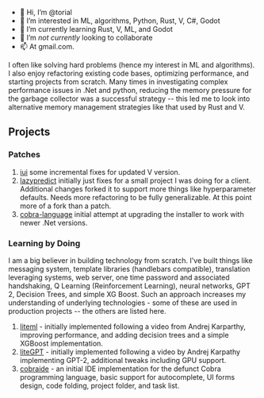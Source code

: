 - 👋 Hi, I’m @torial
- 👀 I’m interested in ML, algorithms, Python, Rust, V, C#, Godot
- 🌱 I’m currently learning Rust, V, ML, and Godot
- 💞️ I’m *not currently* looking to collaborate 
- 📫 At gmail.com.

I often like solving hard problems (hence my interest in ML and algorithms).  I also enjoy refactoring existing code bases, optimizing performance, and starting projects from scratch.  Many times in investigating complex performance issues in .Net and python, reducing the memory pressure for the garbage collector was a successful strategy -- this led me to look into alternative memory management strategies like that used by Rust and V.

## Projects

### Patches
1. [iui](https://github.com/torial/iui) some incremental fixes for updated V version.
2. [lazypredict](https://github.com/torial/lazypredict) initially just fixes for a small project I was doing for a client.  Additional changes forked it to support more things like hyperparameter defaults.  Needs more refactoring to be fully generalizable.  At this point more of a fork than a patch.
3. [cobra-language](https://github.com/torial/cobra-language) initial attempt at upgrading the installer to work with newer .Net versions.

### Learning by Doing
I am a big believer in building technology from scratch.  I've built things like messaging system, template libraries (handlebars compatible), translation leveraging systems, web server, one time password and associated handshaking, Q Learning (Reinforcement Learning), neural networks, GPT 2, Decision Trees, and simple XG Boost.  Such an approach increases my understanding of underlying technologies - some of these are used in production projects -- the others are listed here.
1. [liteml](https://github.com/torial/liteml) - initially implemented following a video from Andrej Karparthy, improving performance, and adding decision trees and a simple XGBoost implementation.
2. [liteGPT](https://github.com/torial/liteGPT) - initially implemented following a video by Andrej Karpathy implementing GPT-2, additional tweaks including GPU support.
3. [cobraide](https://github.com/torial/cobraide) - an initial IDE implementation for the defunct Cobra programming language, basic support for autocomplete, UI forms design, code folding, project folder, and task list.


<!---
torial/torial is a ✨ special ✨ repository because its `README.md` (this file) appears on your GitHub profile.
You can click the Preview link to take a look at your changes.
--->
